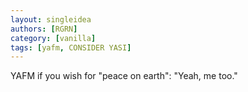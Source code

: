 ```yaml
---
layout: singleidea
authors: [RGRN]
category: [vanilla]
tags: [yafm, CONSIDER YASI]
---
```

YAFM if you wish for "peace on earth": "Yeah, me too."
